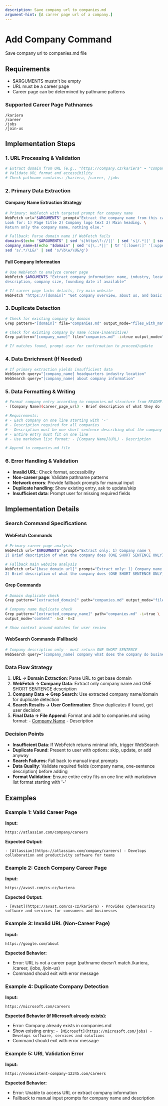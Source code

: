 ```yaml
---
description: Save company url to companies.md
argument-hint: [A carrer page url of a company.]
---
```


# Add Company Command

Save company url to companies.md file

## Requirements

- $ARGUMENTS mustn't be empty
- URL must be a career page
- Career page can be determined by pathname patterns

### Supported Career Page Pathnames

```text
/kariera
/career
/jobs
/join-us
```

## Implementation Steps

### 1. URL Processing & Validation

```bash
# Extract domain from URL (e.g., "https://company.cz/kariera" → "company.cz")
# Validate URL format and accessibility
# Check pathname contains: /kariera, /career, /jobs
```

### 2. Primary Data Extraction

#### Company Name Extraction Strategy

```bash
# Primary: WebFetch with targeted prompt for company name
WebFetch url="$ARGUMENTS" prompt="Extract the company name from this career page. \
Look for: 1) Page title 2) Company logo text 3) Main heading. \
Return only the company name, nothing else."

# Fallback: Parse domain name if WebFetch fails
domain=$(echo "$ARGUMENTS" | sed 's|https\?://||' | sed 's|/.*||' | sed 's|^[^.]*\.||')
company_name=$(echo "$domain" | sed 's|\..*||' | tr '[:lower:]' '[:upper:]' | \
sed 's/.*/\L&/' | sed 's/\b\w/\U&/g')
```

#### Full Company Information

```bash
# Use WebFetch to analyze career page
WebFetch $ARGUMENTS "Extract company information: name, industry, location, \
description, company size, founding date if available"

# If career page lacks details, try main website
WebFetch "https://[domain]" "Get company overview, about us, and basic company details"
```

### 3. Duplicate Detection

```bash
# Check for existing company by domain
Grep pattern="[domain]" file="companies.md" output_mode="files_with_matches"

# Check for existing company by name (case-insensitive)
Grep pattern="[company_name]" file="companies.md" -i=true output_mode="content"

# If matches found, prompt user for confirmation to proceed/update
```

### 4. Data Enrichment (If Needed)

```bash
# If primary extraction yields insufficient data
WebSearch query="[company_name] headquarters industry location"
WebSearch query="[company_name] about company information"
```

### 5. Data Formatting & Writing

```bash
# Format company entry according to companies.md structure from README.md:
- [Company Name](career_page_url) - Brief description of what they do

# Requirements:
# - Each company on one line starting with '-'
# - Description required for all companies
# - Description must be one short sentence describing what the company does
# - Entire entry must fit on one line
# - Use markdown list format: - [Company Name](URL) - Description

# Append to companies.md file
```

### 6. Error Handling & Validation

- **Invalid URL**: Check format, accessibility
- **Non-career page**: Validate pathname patterns
- **Network errors**: Provide fallback prompts for manual input
- **Duplicate handling**: Show existing entry, ask to update/skip
- **Insufficient data**: Prompt user for missing required fields

## Implementation Details

### Search Command Specifications

#### WebFetch Commands

```bash
# Primary career page analysis
WebFetch url="$ARGUMENTS" prompt="Extract only: 1) Company name \
2) Brief description of what the company does (ONE SHORT SENTENCE ONLY)"

# Fallback main website analysis
WebFetch url="[base_domain_url]" prompt="Extract only: 1) Company name \
2) Brief description of what the company does (ONE SHORT SENTENCE ONLY)"
```

#### Grep Commands

```bash
# Domain duplicate check
Grep pattern="[extracted_domain]" path="companies.md" output_mode="files_with_matches"

# Company name duplicate check
Grep pattern="[extracted_company_name]" path="companies.md" -i=true \
output_mode="content" -A=2 -B=2

# Show context around matches for user review
```

#### WebSearch Commands (Fallback)

```bash
# Company description only - must return ONE SHORT SENTENCE
WebSearch query="[company_name] company what does the company do business description"
```

### Data Flow Strategy

1. **URL → Domain Extraction**: Parse URL to get base domain
2. **WebFetch → Company Data**: Extract only company name and ONE SHORT SENTENCE description
3. **Company Data → Grep Search**: Use extracted company name/domain for duplicate detection
4. **Search Results → User Confirmation**: Show duplicates if found, get user decision
5. **Final Data → File Append**: Format and add to companies.md using format: - [Company Name](URL) - Description

### Decision Points

- **Insufficient Data**: If WebFetch returns minimal info, trigger WebSearch
- **Duplicate Found**: Present to user with options: skip, update, or add anyway
- **Search Failures**: Fall back to manual input prompts
- **Data Quality**: Validate required fields (company name, one-sentence description) before adding
- **Format Validation**: Ensure entire entry fits on one line with markdown list format starting with '-'

## Examples

### Example 1: Valid Career Page

**Input:**

```text
https://atlassian.com/company/careers
```

**Expected Output:**

```text
- [Atlassian](https://atlassian.com/company/careers) - Develops collaboration and productivity software for teams
```

### Example 2: Czech Company Career Page

**Input:**

```text
https://avast.com/cs-cz/kariera
```

**Expected Output:**

```text
- [Avast](https://avast.com/cs-cz/kariera) - Provides cybersecurity software and services for consumers and businesses
```

### Example 3: Invalid URL (Non-Career Page)

**Input:**

```text
https://google.com/about
```

**Expected Behavior:**

- Error: URL is not a career page (pathname doesn't match /kariera, /career, /jobs, /join-us)
- Command should exit with error message

### Example 4: Duplicate Company Detection

**Input:**

```text
https://microsoft.com/careers
```

**Expected Behavior (if Microsoft already exists):**

- Error: Company already exists in companies.md
- Show existing entry: `- [Microsoft](https://microsoft.com/jobs) - Develops software, services and solutions`
- Command should exit with error message

### Example 5: URL Validation Error

**Input:**

```text
https://nonexistent-company-12345.com/careers
```

**Expected Behavior:**

- Error: Unable to access URL or extract company information
- Fallback to manual input prompts for company name and description
